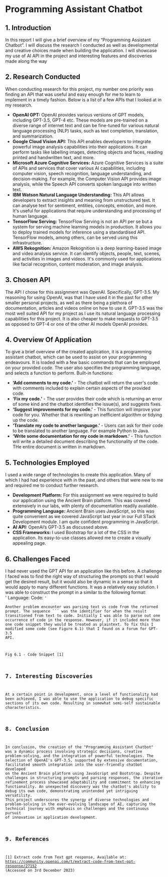 # Programming Assistant Chatbot
## 1. Introduction
In this report I will give a brief overview of my “Programming Assistant Chatbot”. I will
discuss the research I conducted as well as developmental and creative choices made when
building the application. I will showcase my use of AI API in the project and interesting
features and discoveries made along the way
## 2. Research Conducted
When conducting research for this project, my number one priority was finding an API that
was useful and easy enough for me to learn to implement in a timely fashion. Below is a list
of a few APIs that I looked at in my research.
- **OpenAI GPT:** OpenAI provides various versions of GPT models, including GPT-3.5,
GPT-4 etc. These models are pre-trained on a diverse range of internet text and can
be fine-tuned for various natural language processing (NLP) tasks, such as text
completion, translation, and summarization.
- **Google Cloud Vision API:** This API enables developers to integrate powerful image
analysis capabilities into their applications. It can perform tasks like labelling images,
detecting objects and faces, reading printed and handwritten text, and more.
- **Microsoft Azure Cognitive Services:** Azure Cognitive Services is a suite of APIs
and services that cover various AI capabilities, including computer vision, speech
recognition, language understanding, and decision-making. For example, the
Computer Vision API provides image analysis, while the Speech API converts
spoken language into written text.
- **IBM Watson Natural Language Understanding:** This API allows developers to
extract insights and meaning from unstructured text. It can analyse text for sentiment,
entities, concepts, emotion, and more. It's useful for applications that require
understanding and processing of human language.
- **TensorFlow Serving:** TensorFlow Serving is not an API per se but a system for
serving machine learning models in production. It allows you to deploy trained
models for inference using a standardised API. TensorFlow models, among others,
can be served using this infrastructure.
- **AWS Rekognition:** Amazon Rekognition is a deep learning-based image and video
analysis service. It can identify objects, people, text, scenes, and activities in images
and videos. It's commonly used for applications like facial recognition, content
moderation, and image analysis.
## 3. Chosen API
The API I chose for this assignment was OpenAI. Specifically, GPT-3.5. My reasoning for
using OpenAI, was that I have used it in the past for other smaller personal projects, as well
as there being a plethora of documentation, articles and videos online on how to use it.
GPT-3.5 was the most well suited API for my project as I use its natural language processing
capabilities for this project. It is also cheaper to make requests to GPT-3.5 as opposed to
GPT-4 or one of the other AI models OpenAI provides.
## 4. Overview Of Application
To give a brief overview of the created application, it is a programming assistant chatbot,
which can be used to assist on your programming endeavours. It is loaded with a few basic
commands that can be employed on your provided code. The user also specifies the
programming language, and selects a function to perform.
Built-in functions:
- **‘Add comments to my code.’** - The chatbot will return the user's code with
comments included to explain certain aspects of the provided code.
- **‘Fix my code.’** - The user provides their code which is returning an error of some
kind and the chatbot identifies the issue(s), and suggests fixes.
- **‘Suggest improvements for my code.’** - This function will improve your code for
you. Whether that is rewriting an inefficient algorithm or tidying up the code.
- **‘Translate my code to another language.’** - Users can ask for their code to be
translated to another language. For example Python to Java.
- **‘Write some documentation for my code in markdown.’** - This function will write a
detailed document describing the functionality of the code. THe entire document is
written in markdown.
## 5. Technologies Employed
I used a wide range of technologies to create this application. Many of which I had had
experience with in the past, and others that were new to me and required me to conduct
further research.
- **Development Platform:** For this assignment we were required to build our
application using the Ancient Brain platform. This was covered extensively in our
labs, with plenty of documentation readily available.
- **Programming Language:** Ancient Brain uses JavaScript, so this was quite
convenient as we covered JavaScript last year in our Full STack Development
module. I am quite confident programming in JavaScript.
- **AI API:** OpenAI’s GPT-3.5 as discussed above.
- **CSS Frameworks:** I used Bootstrap for a lot of the CSS in the application. Its
easy-to-use classes allowed me to create a visually appealing page.
## 6. Challenges Faced
I had never used the GPT API for an application like this before. A challenge I faced was to
find the right way of structuring the prompts so that I would get the desired result, but it
would also be dynamic in a sense so that it would apply to many different functions. It was a
relatively easy solution. I was able to construct the prompt in a similar to the following format:\
'<function> Language: <language> Code: <code>'\
Another problem encounter was parsing text vs code from the returned prompt. The
sequence ``` was the identifier for when the result transitioned from text to code. Initially I
was able to parse out one occurrence of code in the response. However, if it included more
than one code snippet they would be treated as plaintext. To fix this I modified some code
(see Figure 6.1) that I found on a forum for GPT-3.5 API.

Fig 6.1 - Code Snippet [1]
## 7. Interesting Discoveries
At a certain point in development, once a level of functionality had been achieved, I was able
to use the application to debug specific sections of its own code. Resulting in somewhat
semi-self sustainable characteristics.
## 8. Conclusion
In conclusion, the creation of the "Programming Assistant Chatbot" was a dynamic process
involving strategic decisions, creative problem-solving, and the integration of powerful
technologies. The selection of OpenAI's GPT-3.5, supported by extensive documentation,
facilitated smooth integration into the user-friendly chatbot developed on the Ancient Brain
platform using JavaScript and Bootstrap. Despite challenges in structuring prompts and
parsing responses, the iterative refinement process showcased adaptability and commitment
to enhancing functionality. An unexpected discovery was the chatbot's ability to debug its
own code, demonstrating unintended yet intriguing versatility. This project underscores the
synergy of diverse technologies and problem-solving in the ever-evolving landscape of AI,
capturing the technical journey with emphasis on challenges and the continuous pursuit of
innovation in application development.
## 9. References
[1] Extract code from Text gpt response, Available at:
https://community.openai.com/t/extract-code-from-text-gpt-response/27152 (Accessed on
3rd December 2023)
